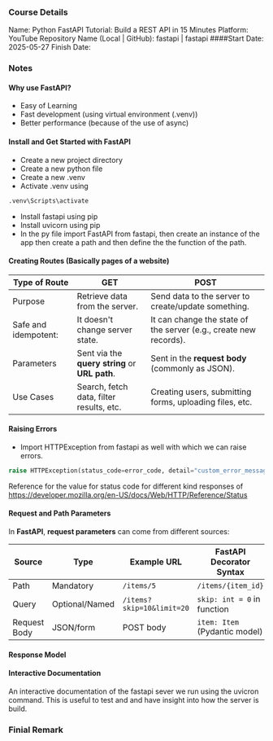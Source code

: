 ### Course Details

Name: Python FastAPI Tutorial: Build a REST API in 15 Minutes
Platform: YouTube
Repository Name (Local | GitHub): fastapi | fastapi
####Start Date: 2025-05-27
Finish Date:
### Notes
#### Why use FastAPI?
- Easy of Learning
- Fast development (using virtual environment (.venv))
- Better performance (because of the use of async)
#### Install and Get Started with FastAPI
- Create a new project directory
- Create a new python file
- Create a new .venv
- Activate .venv using
```sh
.venv\Scripts\activate
```
- Install fastapi using pip
- Install uvicorn using pip
- In the py file import FastAPI from fastapi, then create an instance of the app then create a path and then define the the function of the path.
#### Creating Routes (Basically pages of a website)

| Type of Route        | GET                                            | POST                                                              |
| -------------------- | ---------------------------------------------- | ----------------------------------------------------------------- |
| Purpose              | Retrieve data from the server.                 | Send data to the server to create/update something.               |
| Safe and idempotent: | It doesn't change server state.                | It can change the state of the server (e.g., create new records). |
| Parameters           | Sent via the **query string** or **URL path**. | Sent in the **request body** (commonly as JSON).                  |
| Use Cases            | Search, fetch data, filter results, etc.       | Creating users, submitting forms, uploading files, etc.           |

#### Raising Errors
- Import HTTPException from fastapi as well with which we can raise errors.
```py
raise HTTPException(status_code=error_code, detail="custom_error_message)
```

Reference for the value for status code for different kind responses of
https://developer.mozilla.org/en-US/docs/Web/HTTP/Reference/Status
#### Request and Path Parameters
In **FastAPI**, **request parameters** can come from different sources:

| Source       | Type           | Example URL               | FastAPI Decorator Syntax      |     |
| ------------ | -------------- | ------------------------- | ----------------------------- | --- |
| Path         | Mandatory      | `/items/5`                | `/items/{item_id}`            |     |
| Query        | Optional/Named | `/items?skip=10&limit=20` | `skip: int = 0` in function   |     |
| Request Body | JSON/form      | POST body                 | `item: Item` (Pydantic model) |     |

#### Response Model
#### Interactive Documentation
An interactive documentation of the fastapi sever we run using the uvicron command. This is useful to test and and have insight into how the server is build. 
### Finial Remark